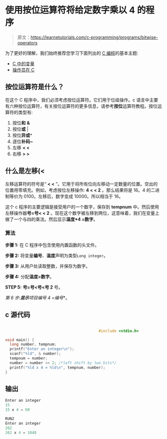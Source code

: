 # 使用按位运算符将给定数字乘以 4 的程序

> 原文：<https://learnetutorials.com/c-programming/programs/bitwise-operators>

为了更好的理解，我们始终推荐您学习下面列出的 [C 编程](../ "C programming")的基本主题:

*   [C 中的变量](../../c-programming/variables)
*   [操作员在 C](../../c-programming/operators)

## 按位运算符是什么？

在这个 C 程序中，我们必须考虑按位运算符。它们用于位级操作。c 语言中主要有六种按位运算符，有关按位运算符的更多信息，请参考**按位**运算符教程。按位运算符的类型有:

1.  按位**和** **&**
2.  按位**或** |
3.  按位**异或^**
4.  逐位**补码~**
5.  左移 **< <**
6.  右移 **> >**

## 什么是左移(<

左移运算符的符号是“ **< <** ”。它用于将所有位向左移动一定数量的位置。空出的位置用零填充。例如，考虑按位左移操作: **4 < < 2** 。那么结果将是 16。4 的二进制等价为 0100。左移后，数字变成 10000。所以相当于 16。

这个 c 程序的主要逻辑是接受用户的一个数字，保存到 **tempnum** 中。然后使用左移操作器**号=号< < 2** 。现在这个数字被左移到两位，这意味着，我们在变量上做了一个与四的乘法。然后显示**温度*4 =数字**。

### 算法

**步骤 1:** 在 C 程序中包含使用内置函数的头文件。

**步骤 2:** 将变量**编号**、**温度**声明为类型`Long integer`。

**步骤 3:** 从用户处读取整数，并保存为数字。

**步骤 4:** 分配**温度=数字**。

**STEP 5:** **号=号<号<号 2** 号。

**第 6 步:**显示**项目编号* 4 =编号**。

## c 源代码

```c

                                          #include <stdio.h>

void main() {
  long number, tempnum;
  printf("Enter an integer\n");
  scanf("%ld", & number);
  tempnum = number;
  number = number << 2; /*left shift by two bits*/
  printf("%ld x 4 = %ld\n", tempnum, number);
}

```

## 输出

```c
Enter an integer
15
15 x 4 = 60

RUN2
Enter an integer
262
262 x 4 = 1048
```